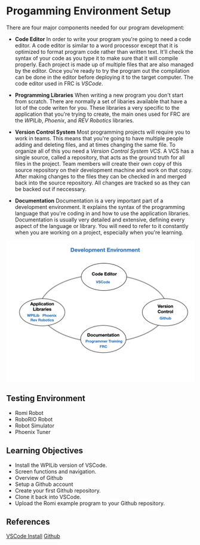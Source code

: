 # Progamming Environment Setup

There are four major components needed for our program development:  

- **Code Editor** 
    In order to write your program you're going to need a code editor.  A code editor is similar to a word processor except that it is optimized to format program code rather than written text. It'll check the syntax of your code as you type it to make sure that it will compile properly. Each project is made up of multiple files that are also managed by the editor.  Once you're ready to try the program  out the compilation can be done in the editor before deploying it to the target computer.  The code editor used in FRC is *VSCode*.

- **Programming Libraries**
    When writing a new program you don't start from scratch.  There are normally a set of libaries available that have a lot of the code writen for you.  These libraries a very specific to the application that you're trying to create, the main ones used for FRC are the *WPILib*, *Phoenix*, and *REV Robotics* libraries.

- **Version Control System**
    Most programming projects will require you to work in teams.  This means that you're going to have multiple people adding and deleting files, and at times changing the same file.  To organize all of this you need a *Version Control System VCS*. A VCS has a single source, called a repository, that acts as the ground truth for all files in the project. Team members will create their own copy of this source repository on their development machine and work on that copy.  After making changes to the files they can be checked in and merged back into the source repository.  All changes are tracked so as they can be backed out if neccessary.

- **Documentation**
    Documentation is a very important part of a development environment.  It explains the syntax of the programming language that you're coding in and how to use the application libraries.  Documentation is usually very detailed and extensive, defining every aspect of the language or library.  You will need to refer to it constantly when you are working on a project, especially when you're learning.

![Dev Components](../images/ProgrammingEnvironment/ProgrammingEnvironment.001.jpeg)

## Testing Environment

- Romi Robot
- RoboRIO Robot
- Robot Simulator
- Phoenix Tuner

## Learning Objectives

- Install the WPILib version of VSCode.
- Screen functions and navigation.
- Overview of Github
- Setup a Github account
- Create your first Github repository.
- Clone it back into VSCode.
- Upload the Romi example program to your Github repository.

## References

[VSCode Install](../SoftwareInstall/vscodeSoftware.md)
[Github](../Tools/git.md)